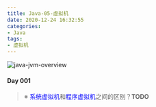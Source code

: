 ```yaml
---
title: Java-05-虚拟机
date: 2020-12-24 16:32:55
categories:
- Java
tags:
- 虚拟机
---
```


![java-jvm-overview](java-jvm-overview.png)

#### Day 001

> ※ <span style="color:blue">系统虚拟机</span>和<span style="color:blue">程序虚拟机</span>之间的区别？**TODO**